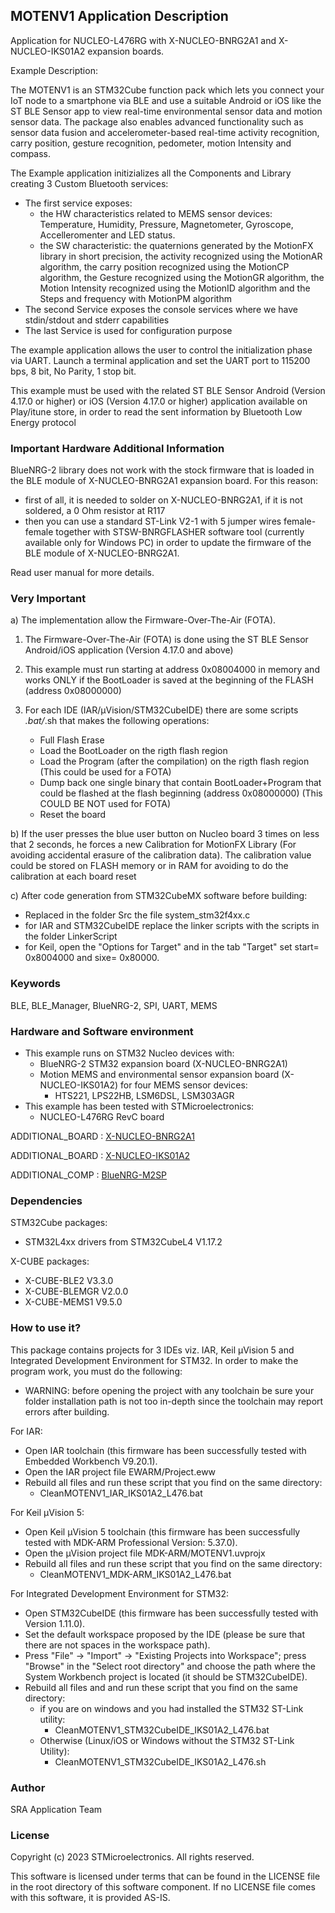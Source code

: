 ## <b>MOTENV1 Application Description</b>

Application for NUCLEO-L476RG with X-NUCLEO-BNRG2A1 and X-NUCLEO-IKS01A2 expansion boards.

Example Description:

The MOTENV1 is an STM32Cube function pack which lets you connect your IoT node to a smartphone via BLE and use a suitable Android or iOS like the ST BLE Sensor app to view real-time environmental sensor data and motion sensor data.
The package also enables advanced functionality such as sensor data fusion and accelerometer-based real-time activity recognition, carry position, gesture recognition, pedometer, motion Intensity and compass.  

The Example application initizializes all the Components and Library creating 3 Custom Bluetooth services:

 - The first service exposes:
   - the HW characteristics related to MEMS sensor devices: Temperature, Humidity,
     Pressure, Magnetometer, Gyroscope, Accelleromenter and LED status.
   - the SW characteristic: the quaternions generated by the MotionFX library 
     in short precision, the activity recognized using the MotionAR algorithm, the carry position
     recognized using the MotionCP algorithm, the Gesture recognized using the MotionGR algorithm,
     the Motion Intensity recognized using the MotionID algorithm and the Steps and frequency with MotionPM algorithm
 - The second Service exposes the console services where we have stdin/stdout and stderr capabilities
 - The last Service is used for configuration purpose

The example application allows the user to control the initialization phase via UART.
Launch a terminal application and set the UART port to 115200 bps, 8 bit, No Parity, 1 stop bit.
 
This example must be used with the related ST BLE Sensor Android (Version 4.17.0 or higher) or iOS (Version 4.17.0 or higher) application available on Play/itune store,
in order to read the sent information by Bluetooth Low Energy protocol

### <b>Important Hardware Additional Information</b>

BlueNRG-2 library does not work with the stock firmware that is loaded in the BLE module of X-NUCLEO-BNRG2A1 expansion board.
For this reason:

- first of all, it is needed to solder on X-NUCLEO-BNRG2A1, if it is not soldered, a 0 Ohm resistor at R117
- then you can use a standard ST-Link V2-1 with 5 jumper wires female-female together with STSW-BNRGFLASHER software tool
  (currently available only for Windows PC) in order to update the firmware of the BLE module of X-NUCLEO-BNRG2A1.
   
Read user manual for more details.

### <b>Very Important</b>

a) The implementation allow the Firmware-Over-The-Air (FOTA).
 
 1) The Firmware-Over-The-Air (FOTA) is done using the ST BLE Sensor Android/iOS application (Version 4.17.0 and above)
 
 2) This example must run starting at address 0x08004000 in memory and works ONLY if the BootLoader 
 is saved at the beginning of the FLASH (address 0x08000000)
 
 3) For each IDE (IAR/µVision/STM32CubeIDE) there are some scripts *.bat/*.sh that makes the following operations:
    - Full Flash Erase
    - Load the BootLoader on the rigth flash region
    - Load the Program (after the compilation) on the rigth flash region (This could be used for a FOTA)
    - Dump back one single binary that contain BootLoader+Program that could be 
      flashed at the flash beginning (address 0x08000000) (This COULD BE NOT used for FOTA)
    - Reset the board
	
b) If the user presses the blue user button on Nucleo board 3 times on less that 2 seconds, he forces a new
   Calibration for MotionFX Library (For avoiding accidental erasure of the calibration data).
   The calibration value could be stored on FLASH memory or in RAM for avoiding to do the calibration at each board reset
  
c) After code generation from STM32CubeMX software before building:
   - Replaced in the folder Src the file system_stm32f4xx.c
   - for IAR and STM32CubeIDE replace the linker scripts with the scripts in the folder LinkerScript
   - for Keil, open the "Options for Target" and in the tab "Target" set start= 0x8004000 and sixe= 0x80000. 

### <b>Keywords</b>

BLE, BLE_Manager, BlueNRG-2, SPI, UART, MEMS

### <b>Hardware and Software environment</b>

  - This example runs on STM32 Nucleo devices with:
    - BlueNRG-2 STM32 expansion board (X-NUCLEO-BNRG2A1)
	- Motion MEMS and environmental sensor expansion board (X-NUCLEO-IKS01A2) for four MEMS sensor devices:
	  - HTS221, LPS22HB, LSM6DSL, LSM303AGR
  - This example has been tested with STMicroelectronics:
    - NUCLEO-L476RG RevC board
	
ADDITIONAL_BOARD : [X-NUCLEO-BNRG2A1](https://www.st.com/en/ecosystems/x-nucleo-bnrg2a1.html)

ADDITIONAL_BOARD : [X-NUCLEO-IKS01A2](https://www.st.com/en/ecosystems/x-nucleo-iks01a2.html)

ADDITIONAL_COMP : [BlueNRG-M2SP](https://www.st.com/en/wireless-connectivity/bluenrg-2.html)

### <b>Dependencies</b>

STM32Cube packages:

  - STM32L4xx drivers from STM32CubeL4 V1.17.2
  
X-CUBE packages:

  - X-CUBE-BLE2 V3.3.0
  - X-CUBE-BLEMGR V2.0.0
  - X-CUBE-MEMS1 V9.5.0

### <b>How to use it?</b>

This package contains projects for 3 IDEs viz. IAR, Keil µVision 5 and Integrated Development Environment for STM32. 
In order to make the  program work, you must do the following:

 - WARNING: before opening the project with any toolchain be sure your folder
   installation path is not too in-depth since the toolchain may report errors
   after building.

For IAR:

 - Open IAR toolchain (this firmware has been successfully tested with Embedded Workbench V9.20.1).
 - Open the IAR project file EWARM/Project.eww
 - Rebuild all files and run these script that you find on the same directory:
   - CleanMOTENV1_IAR_IKS01A2_L476.bat

For Keil µVision 5:

 - Open Keil µVision 5 toolchain (this firmware has been successfully tested with MDK-ARM Professional Version: 5.37.0).
 - Open the µVision project file MDK-ARM/MOTENV1.uvprojx
 - Rebuild all files and run these script that you find on the same directory:
   - CleanMOTENV1_MDK-ARM_IKS01A2_L476.bat
 
For Integrated Development Environment for STM32:

 - Open STM32CubeIDE (this firmware has been successfully tested with Version 1.11.0).
 - Set the default workspace proposed by the IDE (please be sure that there are not spaces in the workspace path).
 - Press "File" -> "Import" -> "Existing Projects into Workspace"; press "Browse" in the "Select root directory" and choose the path where the System
   Workbench project is located (it should be STM32CubeIDE). 
 - Rebuild all files and and run these script that you find on the same directory:
   - if you are on windows and you had installed the STM32 ST-Link utility:
	 - CleanMOTENV1_STM32CubeIDE_IKS01A2_L476.bat
   - Otherwise (Linux/iOS or Windows without the STM32 ST-Link Utility):
	 - CleanMOTENV1_STM32CubeIDE_IKS01A2_L476.sh

### <b>Author</b>

SRA Application Team

### <b>License</b>

Copyright (c) 2023 STMicroelectronics.
All rights reserved.

This software is licensed under terms that can be found in the LICENSE file
in the root directory of this software component.
If no LICENSE file comes with this software, it is provided AS-IS.